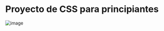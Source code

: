 # Proyecto de CSS para principiantes 
![image](https://user-images.githubusercontent.com/83435268/156649922-816a3b86-d82d-42f9-ac05-5bed06832801.png)
